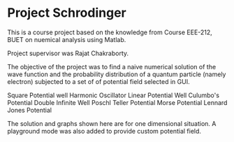 # Project Schrodinger

This is a course project based on the knowledge from Course EEE-212, BUET on nuemical analysis using Matlab.

Project supervisor was Rajat Chakraborty.

The objective of the project was to find a naive numerical solution of the wave function and the probability distribution of a quantum particle (namely electron) subjected to a set of of potential field selected in GUI. 
  
  Square Potential well
	Harmonic Oscillator
	Linear Potential Well
	Culumbo's Potential
	Double Infinite Well
	Poschl Teller Potential
	Morse Potential
	Lennard Jones Potential

 The solution and graphs shown here are for one dimensional situation. A playground mode was also added to provide custom potential field.
